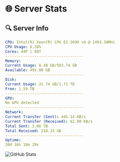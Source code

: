 # 🌐 Server Stats
## 🔍 Server Info
```yaml
CPU: Intel(R) Xeon(R) CPU E5-2699 v4 @ 1493.30MHz
CPU Usage: 6.20%
Cores: 44P | 88T
-----------------------------------
Memory:
Current Usage: 8.48 GB/503.74 GB
Available: 491.80 GB
-----------------------------------
Disk:
Current Usage: 31.74 GB/1.71 TB
Free: 1.59 TB
-----------------------------------
GPU:
No GPU detected
-----------------------------------
Network:
Current Transfer (Sent): 445.14 KB/s
Current Transfer (Received): 62.90 KB/s
Total Sent: 1.06 TB
Total Received: 218.33 GB
-----------------------------------
Uptime:
20d 16h 16m 29s
```
![GitHub Stats](https://img.shields.io/badge/Updated-2025-05-10_09:25:17-blue)